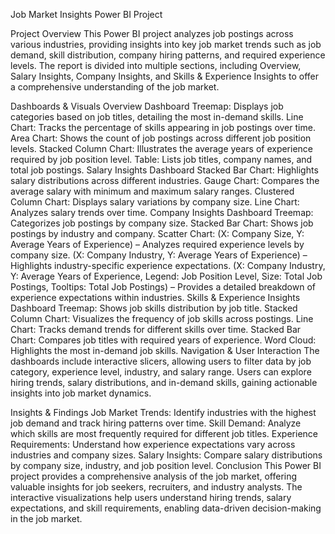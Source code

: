 Job Market Insights Power BI Project

Project Overview
This Power BI project analyzes job postings across various industries, providing insights into key job market trends such as job demand, skill distribution, company hiring patterns, and required experience levels. The report is divided into multiple sections, including Overview, Salary Insights, Company Insights, and Skills & Experience Insights to offer a comprehensive understanding of the job market.

Dashboards & Visuals
Overview Dashboard
Treemap: Displays job categories based on job titles, detailing the most in-demand skills.
Line Chart: Tracks the percentage of skills appearing in job postings over time.
Area Chart: Shows the count of job postings across different job position levels.
Stacked Column Chart: Illustrates the average years of experience required by job position level.
Table: Lists job titles, company names, and total job postings.
Salary Insights Dashboard
Stacked Bar Chart: Highlights salary distributions across different industries.
Gauge Chart: Compares the average salary with minimum and maximum salary ranges.
Clustered Column Chart: Displays salary variations by company size.
Line Chart: Analyzes salary trends over time.
Company Insights Dashboard
Treemap: Categorizes job postings by company size.
Stacked Bar Chart: Shows job postings by industry and company.
Scatter Chart:
(X: Company Size, Y: Average Years of Experience) – Analyzes required experience levels by company size.
(X: Company Industry, Y: Average Years of Experience) – Highlights industry-specific experience expectations.
(X: Company Industry, Y: Average Years of Experience, Legend: Job Position Level, Size: Total Job Postings, Tooltips: Total Job Postings) – Provides a detailed breakdown of experience expectations within industries.
Skills & Experience Insights Dashboard
Treemap: Shows job skills distribution by job title.
Stacked Column Chart: Visualizes the frequency of job skills across postings.
Line Chart: Tracks demand trends for different skills over time.
Stacked Bar Chart: Compares job titles with required years of experience.
Word Cloud: Highlights the most in-demand job skills.
Navigation & User Interaction
The dashboards include interactive slicers, allowing users to filter data by job category, experience level, industry, and salary range. Users can explore hiring trends, salary distributions, and in-demand skills, gaining actionable insights into job market dynamics.

Insights & Findings
Job Market Trends: Identify industries with the highest job demand and track hiring patterns over time.
Skill Demand: Analyze which skills are most frequently required for different job titles.
Experience Requirements: Understand how experience expectations vary across industries and company sizes.
Salary Insights: Compare salary distributions by company size, industry, and job position level.
Conclusion
This Power BI project provides a comprehensive analysis of the job market, offering valuable insights for job seekers, recruiters, and industry analysts. The interactive visualizations help users understand hiring trends, salary expectations, and skill requirements, enabling data-driven decision-making in the job market. 

